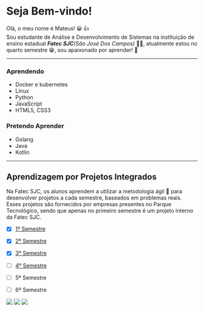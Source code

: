 # Seja Bem-vindo!
Olá, o meu nome é Mateus! :grinning: :thumbsup:<br>
Sou estudante de Análise e Desenvolvimento de Sistemas na instituição de ensino estadual _**Fatec SJC**(São José Dos Campos)_ :man_student:, atualmente estou no quarto semestre :grin:, sou apaixonado por aprender! :cowboy_hat_face: 

---

### Aprendendo
* Docker e kubernetes
* Linux
* Python
* JavaScript
* HTML5, CSS3

### Pretendo Aprender
* Golang
* Java
* Kotlin

---
## Aprendizagem por Projetos Integrados
Na Fatec SJC, os alunos aprendem a utilizar a metodologia ágil :runner: para desenvolver projetos a cada semestre, baseados em problemas reais. Esses projetos são fornecidos por empresas presentes no Parque Tecnológico, sendo que apenas no primeiro semestre é um projeto interno da Fatec SJC.

-  [x] [1º Semestre](https://github.com/mateushlsilva/API_1SEM)
-  [x] [2º Semestre](https://github.com/mateushlsilva/API-2-Semestre)
-  [x] [3º Semestre](https://github.com/mateushlsilva/API_3_Semestre)
-  [ ] [4º Semestre](https://github.com/peonia-api/API_4_Semestre)
-  [ ] 5º Semestre
-  [ ] 6º Semestre


<a href="https://www.linkedin.com/in/mateus-silva-80232a222/" target="_blank"><img src="https://img.shields.io/badge/-LinkedIn-%230077B5?style=for-the-badge&logo=linkedin&logoColor=white" target="_blank"></a>
<a href="https://www.instagram.com/mateus_hls/" target="_blank"><img src="https://img.shields.io/badge/-Instagram-%23E4405F?style=for-the-badge&logo=instagram&logoColor=white" target="_blank"></a>
<a href = "mailto:mateushls01@gmail.com"><img src="https://img.shields.io/badge/Gmail-D14836?style=for-the-badge&logo=gmail&logoColor=white" target="_blank"></a>

